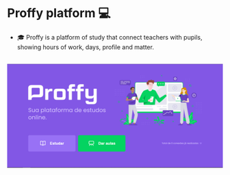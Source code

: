 # Proffy platform :computer:

- :mortar_board: Proffy is a platform of study that connect teachers with pupils, showing hours of work, days, profile and matter.

<br>

<img src="https://github.com/FabioSM02/Proffy-NLW02/blob/main/web/src/assets/Images/LandingPage.PNG" alt="LandingPage" center/>
